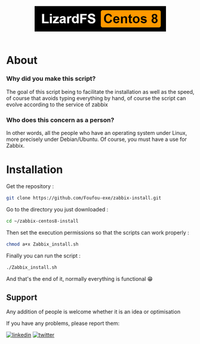 <div align="center">
  <img src="https://github.com/Foufou-exe/zabbix-centos8-install/blob/main/logo.png?raw=true" width=70%>
</br>
</br>
</div>

# About 

### Why did you make this script?

The goal of this script being to facilitate the installation as well as the speed, of course that avoids typing everything by hand, of course the script can evolve according to the service of zabbix 

### Who does this concern as a person?

In other words, all the people who have an operating system under Linux, more precisely under Debian/Ubuntu. Of course, you must have a use for Zabbix. 


# Installation

Get the repository :

```BASH
git clone https://github.com/Foufou-exe/zabbix-install.git
````

Go to the directory you just downloaded :

```BASH
cd ~/zabbix-centos8-install
````

Then set the execution permissions so that the scripts can work properly :

```BASH
chmod a+x Zabbix_install.sh
````

Finally you can run the script :

```BASH
./Zabbix_install.sh
````
And that's the end of it, normally everything is functional 😁

## Support

Any addition of people is welcome whether it is an idea or optimisation

If you have any problems, please report them: 

[![linkedin](https://img.shields.io/badge/linkedin-0A66C2?style=for-the-badge&logo=linkedin&logoColor=white)](https://www.linkedin.com/in/thibaut-maurras/) [![twitter](https://img.shields.io/badge/twitter-1DA1F2?style=for-the-badge&logo=twitter&logoColor=white)](https://twitter.com/MaurrasT)
